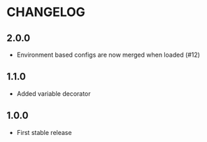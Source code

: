 # CHANGELOG

## 2.0.0

- Environment based configs are now merged when loaded (#12)

## 1.1.0

- Added variable decorator

## 1.0.0

- First stable release
